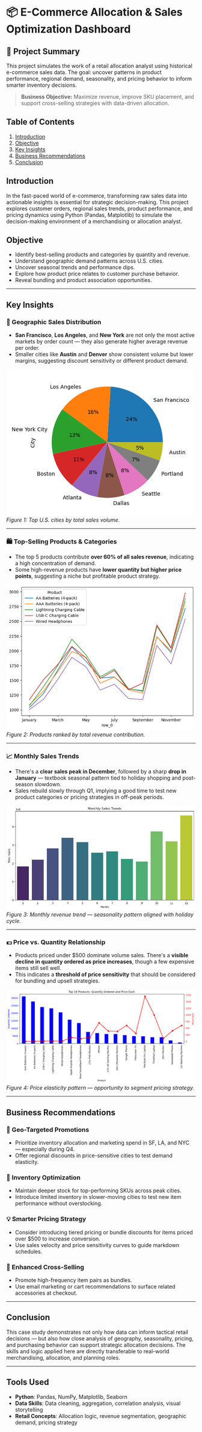 # 📦 E-Commerce Allocation & Sales Optimization Dashboard

## 📘 Project Summary
This project simulates the work of a retail allocation analyst using historical e-commerce sales data. The goal: uncover patterns in product performance, regional demand, seasonality, and pricing behavior to inform smarter inventory decisions.

> **Business Objective:** Maximize revenue, improve SKU placement, and support cross-selling strategies with data-driven allocation.
> 
## Table of Contents
1. [Introduction](#introduction)
2. [Objective](#objective)
3. [Key Insights](#key-insights)
4. [Business Recommendations](#business-recommendations)
5. [Conclusion](#conclusion)

## Introduction
In the fast-paced world of e-commerce, transforming raw sales data into actionable insights is essential for strategic decision-making. This project explores customer orders, regional sales trends, product performance, and pricing dynamics using Python (Pandas, Matplotlib) to simulate the decision-making environment of a merchandising or allocation analyst.

## Objective
- Identify best-selling products and categories by quantity and revenue.
- Understand geographic demand patterns across U.S. cities.
- Uncover seasonal trends and performance dips.
- Explore how product price relates to customer purchase behavior.
- Reveal bundling and product association opportunities.

---

## Key Insights

### 📍 Geographic Sales Distribution
- **San Francisco**, **Los Angeles**, and **New York** are not only the most active markets by order count — they also generate higher average revenue per order.
- Smaller cities like **Austin** and **Denver** show consistent volume but lower margins, suggesting discount sensitivity or different product demand.

![City Sales Bar Chart](images/city_sales.png)
*Figure 1: Top U.S. cities by total sales volume.*

---

### 🛍️ Top-Selling Products & Categories
- The top 5 products contribute **over 60% of all sales revenue**, indicating a high concentration of demand.
- Some high-revenue products have **lower quantity but higher price points**, suggesting a niche but profitable product strategy.

![Top Products Bar Chart](images/product_assoc.png)
*Figure 2: Products ranked by total revenue contribution.*

---

### 📈 Monthly Sales Trends
- There's a **clear sales peak in December**, followed by a sharp **drop in January** — textbook seasonal pattern tied to holiday shopping and post-season slowdown.
- Sales rebuild slowly through Q1, implying a good time to test new product categories or pricing strategies in off-peak periods.

![Monthly Sales Line Chart](images/monthly_sales.png)
*Figure 3: Monthly revenue trend — seasonality pattern aligned with holiday cycle.*

---

### 💵 Price vs. Quantity Relationship
- Products priced under $500 dominate volume sales. There's a **visible decline in quantity ordered as price increases**, though a few expensive items still sell well.
- This indicates a **threshold of price sensitivity** that should be considered for bundling and upsell strategies.

![Price vs Quantity Scatter Plot](images/top_products.png)
*Figure 4: Price elasticity pattern — opportunity to segment pricing strategy.*

---

## Business Recommendations

### 🎯 Geo-Targeted Promotions
- Prioritize inventory allocation and marketing spend in SF, LA, and NYC — especially during Q4.
- Offer regional discounts in price-sensitive cities to test demand elasticity.

### 🧮 Inventory Optimization
- Maintain deeper stock for top-performing SKUs across peak cities.
- Introduce limited inventory in slower-moving cities to test new item performance without overstocking.

### 💡 Smarter Pricing Strategy
- Consider introducing tiered pricing or bundle discounts for items priced over $500 to increase conversion.
- Use sales velocity and price sensitivity curves to guide markdown schedules.

### 🧠 Enhanced Cross-Selling
- Promote high-frequency item pairs as bundles.
- Use email marketing or cart recommendations to surface related accessories at checkout.

---

## Conclusion
This case study demonstrates not only how data can inform tactical retail decisions — but also how close analysis of geography, seasonality, pricing, and purchasing behavior can support strategic allocation decisions. The skills and logic applied here are directly transferable to real-world merchandising, allocation, and planning roles.

---

## Tools Used
- **Python**: Pandas, NumPy, Matplotlib, Seaborn
- **Data Skills**: Data cleaning, aggregation, correlation analysis, visual storytelling
- **Retail Concepts**: Allocation logic, revenue segmentation, geographic demand, pricing strategy
